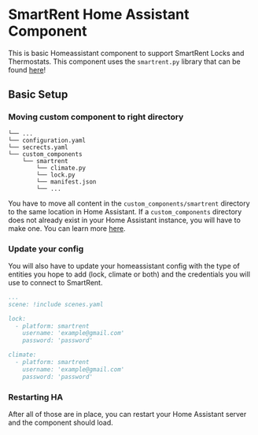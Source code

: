 # SmartRent Home Assistant Component

This is basic Homeassistant component to support SmartRent Locks and Thermostats. This component uses the `smartrent.py` library that can be found [here](https://github.com/ZacheryThomas/smartrent.py)!

## Basic Setup

### Moving custom component to right directory
```
└── ...
└── configuration.yaml
└── secrects.yaml
└── custom_components
    └── smartrent
        └── climate.py
        └── lock.py
        └── manifest.json
        └── ...
```

You have to move all content in the `custom_components/smartrent` directory to the same location in Home Assistant. If a `custom_components` directory does not already exist in your Home Assistant instance, you will have to make one. You can learn more [here](https://developers.home-assistant.io/docs/creating_integration_file_structure#where-home-assistant-looks-for-integrations).

### Update your config
You will also have to update your homeassistant config with the type of entities you hope to add (lock, climate or both) and the credentials you will use to connect to SmartRent.

```yaml
...
scene: !include scenes.yaml

lock:
  - platform: smartrent
    username: 'example@gmail.com'
    password: 'password'

climate:
  - platform: smartrent
    username: 'example@gmail.com'
    password: 'password'
```

### Restarting HA
After all of those are in place, you can restart your Home Assistant server and the component should load.
